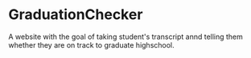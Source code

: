 # GraduationChecker
A website with the goal of taking student's transcript annd telling them whether they are on track to graduate highschool.
